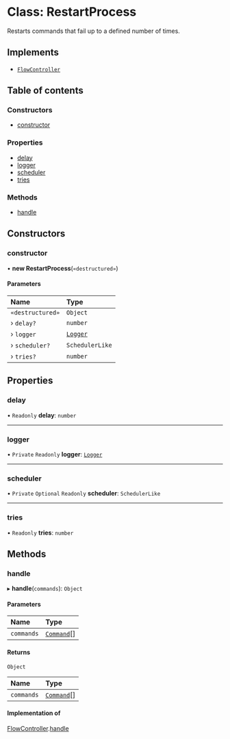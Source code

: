 # Class: RestartProcess

Restarts commands that fail up to a defined number of times.

## Implements

- [`FlowController`](../interfaces/FlowController.md)

## Table of contents

### Constructors

- [constructor](RestartProcess.md#constructor)

### Properties

- [delay](RestartProcess.md#delay)
- [logger](RestartProcess.md#logger)
- [scheduler](RestartProcess.md#scheduler)
- [tries](RestartProcess.md#tries)

### Methods

- [handle](RestartProcess.md#handle)

## Constructors

### constructor

• **new RestartProcess**(`«destructured»`)

#### Parameters

| Name             | Type                  |
| :--------------- | :-------------------- |
| `«destructured»` | `Object`              |
| › `delay?`       | `number`              |
| › `logger`       | [`Logger`](Logger.md) |
| › `scheduler?`   | `SchedulerLike`       |
| › `tries?`       | `number`              |

## Properties

### delay

• `Readonly` **delay**: `number`

---

### logger

• `Private` `Readonly` **logger**: [`Logger`](Logger.md)

---

### scheduler

• `Private` `Optional` `Readonly` **scheduler**: `SchedulerLike`

---

### tries

• `Readonly` **tries**: `number`

## Methods

### handle

▸ **handle**(`commands`): `Object`

#### Parameters

| Name       | Type                      |
| :--------- | :------------------------ |
| `commands` | [`Command`](Command.md)[] |

#### Returns

`Object`

| Name       | Type                      |
| :--------- | :------------------------ |
| `commands` | [`Command`](Command.md)[] |

#### Implementation of

[FlowController](../interfaces/FlowController.md).[handle](../interfaces/FlowController.md#handle)
